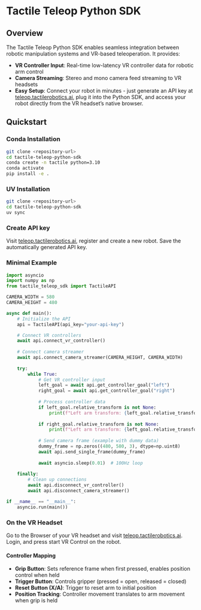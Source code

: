 # Tactile Teleop Python SDK

## Overview

The Tactile Teleop Python SDK enables seamless integration between robotic manipulation systems and VR-based teleoperation. It provides:

- **VR Controller Input**: Real-time low-latency VR controller data for robotic arm control  
- **Camera Streaming**: Stereo and mono camera feed streaming to VR headsets  
- **Easy Setup**: Connect your robot in minutes - just generate an API key at [teleop.tactilerobotics.ai](https://teleop.tactilerobotics.ai), plug it into the Python SDK, and access your robot directly from the VR headset’s native browser.
## Quickstart

### Conda Installation

```bash
git clone <repository-url>
cd tactile-teleop-python-sdk
conda create -n tactile python=3.10
conda activate
pip install -e .
```

### UV Installation

```bash
git clone <repository-url>
cd tactile-teleop-python-sdk
uv sync
```

### Create API key

Visit [teleop.tactilerobotics.ai](https://teleop.tactilerobotics.ai), register and create a new robot. Save the automatically generated API key.

### Minimal Example

```python
import asyncio
import numpy as np
from tactile_teleop_sdk import TactileAPI

CAMERA_WIDTH = 580
CAMERA_HEIGHT = 480

async def main():
    # Initialize the API
    api = TactileAPI(api_key="your-api-key")

    # Connect VR controllers
    await api.connect_vr_controller()
    
    # Connect camera streamer
    await api.connect_camera_streamer(CAMERA_HEIGHT, CAMERA_WIDTH)
    
    try:
        while True:
            # Get VR controller input
            left_goal = await api.get_controller_goal("left")
            right_goal = await api.get_controller_goal("right")
            
            # Process controller data
            if left_goal.relative_transform is not None:
                print(f"Left arm transform: {left_goal.relative_transform}")
            
            if right_goal.relative_transform is not None:
                print(f"Left arm transform: {left_goal.relative_transform}")
            
            # Send camera frame (example with dummy data)
            dummy_frame = np.zeros((480, 580, 3), dtype=np.uint8)
            await api.send_single_frame(dummy_frame)
            
            await asyncio.sleep(0.01)  # 100Hz loop
            
    finally:
        # Clean up connections
        await api.disconnect_vr_controller()
        await api.disconnect_camera_streamer()

if __name__ == "__main__":
    asyncio.run(main())
```
### On the VR Headset

Go to the Browser of your VR headset and visit [teleop.tactilerobotics.ai](https://teleop.tactilerobotics.ai). Login, and press start VR Control on the robot.

#### Controller Mapping

- **Grip Button**: Sets reference frame when first pressed, enables position control when held
- **Trigger Button**: Controls gripper (pressed = open, released = closed)
- **Reset Button (X/A)**: Trigger to reset arm to initial position
- **Position Tracking**: Controller movement translates to arm movement when grip is held